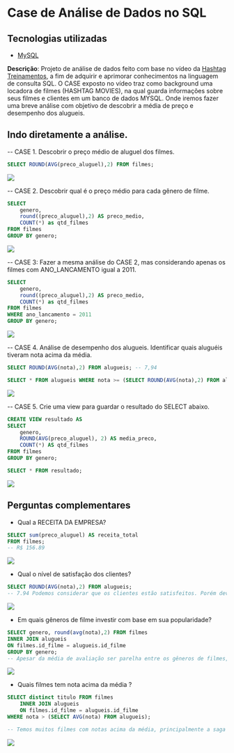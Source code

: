 # Case de Análise de Dados no SQL

## Tecnologias utilizadas

- [MySQL](https://www.mysql.com/)

**Descrição**: Projeto de análise de dados feito com base no vídeo da [Hashtag Treinamentos](https://www.youtube.com/watch?v=hprufLQkS2M), a fim de adquirir e aprimorar conhecimentos na linguagem de consulta SQL.
O CASE exposto no vídeo traz como background uma locadora de filmes (HASHTAG MOVIES), na qual guarda informações sobre seus filmes e clientes em um banco de dados MYSQL. Onde iremos fazer uma breve análise com objetivo de descobrir a média de preço e desempenho dos alugueis.

## Indo diretamente a análise.

-- CASE 1. Descobrir o preço médio de aluguel dos filmes.

```SQL
SELECT ROUND(AVG(preco_aluguel),2) FROM filmes;
```

![](/imagens/mediaPrecoAluguel.PNG)

-- CASE 2. Descobrir qual é o preço médio para cada gênero de filme.

```SQL
SELECT
	genero,
    round((preco_aluguel),2) AS preco_medio,
    COUNT(*) as qtd_filmes
FROM filmes
GROUP BY genero;
```

![](/hashtagProjetoSQL/imagens/mediaPrecoGenero.PNG)

-- CASE 3: Fazer a mesma análise do CASE 2, mas considerando apenas os filmes com ANO_LANCAMENTO igual a 2011.

```SQL
SELECT
	genero,
    round((preco_aluguel),2) AS preco_medio,
    COUNT(*) as qtd_filmes
FROM filmes
WHERE ano_lancamento = 2011
GROUP BY genero;
```

![](/hashtagProjetoSQL/imagens/mediaPrecoGenero2011.PNG)

-- CASE 4. Análise de desempenho dos alugueis. Identificar quais aluguéis tiveram nota acima da média.

```SQL
SELECT ROUND(AVG(nota),2) FROM alugueis; -- 7,94

SELECT * FROM alugueis WHERE nota >= (SELECT ROUND(AVG(nota),2) FROM alugueis);
```

![](/hashtagProjetoSQL/imagens/mediaDesempenhoAlugueis.PNG)

-- CASE 5. Crie uma view para guardar o resultado do SELECT abaixo.

```SQL
CREATE VIEW resultado AS
SELECT
	genero,
	ROUND(AVG(preco_aluguel), 2) AS media_preco,
    COUNT(*) AS qtd_filmes
FROM filmes
GROUP BY genero;

SELECT * FROM resultado;
```

![](/hashtagProjetoSQL/imagens/criandoView.PNG)

## Perguntas complementares

- Qual a RECEITA DA EMPRESA?

```SQL
SELECT sum(preco_aluguel) AS receita_total
FROM filmes;
-- R$ 156.89
```

![](/hashtagProjetoSQL/imagens/receitaTotal.PNG)

- Qual o nível de satisfação dos clientes?

```SQL
SELECT ROUND(AVG(nota),2) FROM alugueis;
-- 7.94 Podemos considerar que os clientes estão satisfeitos. Porém devemos olhar mais a fundo quais genêros de filmes mais atraem clientes, além de pensar na possibilidade de trazer filmes recém-lançados mais rapidamente e talvez criar algum beneficio de fidelidade.
```

![](/hashtagProjetoSQL/imagens/satisfacaoClientes.PNG)

- Em quais gêneros de filme investir com base em sua popularidade?

```SQL
SELECT genero, round(avg(nota),2) FROM filmes
INNER JOIN alugueis
ON filmes.id_filme = alugueis.id_filme
GROUP BY genero;
-- Apesar da média de avaliação ser parelha entre os gêneros de filmes, vemos que há uma prefêrencia maior entre os gêneros de Ação, Aventura e Arte. Sendo assim podemos ficar atentos ao mercado e dar uma atenção maior ao público que se enquadra nesta média.
```

![](/hashtagProjetoSQL/imagens/PopularidadeFilmes.PNG)

- Quais filmes tem nota acima da média ?

```SQL
SELECT distinct titulo FROM filmes
	INNER JOIN alugueis
    ON filmes.id_filme = alugueis.id_filme
WHERE nota > (SELECT AVG(nota) FROM alugueis);

-- Temos muitos filmes com notas acima da média, principalmente a saga do HARRY POTTER, além de RIO 2, MOTOQUEIRO FANTASMA E HAPPY FEET.
```

![](/hashtagProjetoSQL/imagens/filmesMaioresMedias.PNG)
